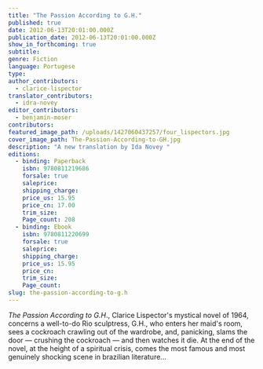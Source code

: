 ```yaml
---
title: "The Passion According to G.H."
published: true
date: 2012-06-13T20:01:00.000Z
publication_date: 2012-06-13T20:01:00.000Z
show_in_forthcoming: true
subtitle:
genre: Fiction
language: Portugese
type:
author_contributors:
  - clarice-lispector
translator_contributors:
  - idra-novey
editor_contributors:
  - benjamin-moser
contributors:
featured_image_path: /uploads/1427060437257/four_lispectors.jpg
cover_image_path: The-Passion-According-to-GH.jpg
description: "A new translation by Ida Novey "
editions:
  - binding: Paperback
    isbn: 9780811219686
    forsale: true
    saleprice:
    shipping_charge:
    price_us: 15.95
    price_cn: 17.00
    trim_size:
    Page_count: 208
  - binding: Ebook
    isbn: 9780811220699
    forsale: true
    saleprice:
    shipping_charge:
    price_us: 15.95
    price_cn:
    trim_size:
    Page_count:
slug: the-passion-according-to-g.h
---
```


_The_ _Passion According to G.H_., Clarice Lispector's mystical novel of 1964, concerns a well-to-do Rio sculptress, G.H., who enters her maid's room, sees a cockroach crawling out of the wardrobe, and, panicking, slams the door — crushing the cockroach — and then watches it die. At the end of the novel, at the height of a spiritual crisis, comes the most famous and most genuinely shocking scene in brazilian literature…

